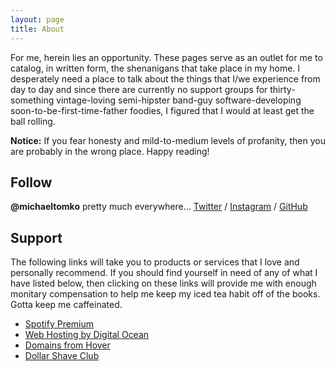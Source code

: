 ```yaml
---
layout: page
title: About
---
```


For me, herein lies an opportunity. These pages serve as an outlet for me to catalog, in written form, the shenanigans that take place in my home. I desperately need a place to talk about the things that I/we experience from day to day and since there are currently no support groups for thirty-something vintage-loving semi-hipster band-guy software-developing soon-to-be-first-time-father foodies, I figured that I would at least get the ball rolling.

<p class="message">
 <strong>Notice:</strong> If you fear honesty and mild-to-medium levels of profanity, then you are probably in the wrong place. Happy reading!
</p>

## Follow
**@michaeltomko** pretty much everywhere… [Twitter](http://twitter.com/michaeltomko) / [Instagram](http://instagram.com/michaeltomko) / [GitHub](http://github.com/michaeltomko)

## Support
The following links will take you to products or services that I love and personally recommend. If you should find yourself in need of any of what I have listed below, then clicking on these links will provide me with enough monitary compensation to help me keep my iced tea habit off of the books. Gotta keep me caffeinated.

* [Spotify Premium](http://spotify.extole.com/v2/share/5958037556756486116)
* [Web Hosting by Digital Ocean](https://www.digitalocean.com/?refcode=2022ce541e64)
* [Domains from Hover](https://hover.com/lO64iUFh)
* [Dollar Shave Club](http://shaved.by/E3B2)
